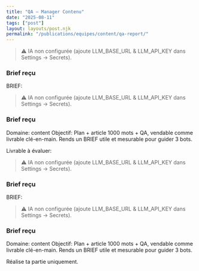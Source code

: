 ```yaml
---
title: "QA — Manager Contenu"
date: "2025-08-11"
tags: ["post"]
layout: layouts/post.njk
permalink: "/publications/equipes/content/qa-report/"
---
```

> ⚠️ IA non configurée (ajoute LLM_BASE_URL & LLM_API_KEY dans Settings → Secrets).

### Brief reçu
BRIEF:
> ⚠️ IA non configurée (ajoute LLM_BASE_URL & LLM_API_KEY dans Settings → Secrets).

### Brief reçu
Domaine: content
Objectif: Plan + article 1000 mots + QA, vendable comme livrable clé-en-main.
Rends un BRIEF utile et mesurable pour guider 3 bots.

Livrable à évaluer:
> ⚠️ IA non configurée (ajoute LLM_BASE_URL & LLM_API_KEY dans Settings → Secrets).

### Brief reçu
BRIEF:
> ⚠️ IA non configurée (ajoute LLM_BASE_URL & LLM_API_KEY dans Settings → Secrets).

### Brief reçu
Domaine: content
Objectif: Plan + article 1000 mots + QA, vendable comme livrable clé-en-main.
Rends un BRIEF utile et mesurable pour guider 3 bots.

Réalise ta partie uniquement.